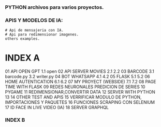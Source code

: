 ### PYTHON archivos para varios proyectos. 

### APIS Y MODELOS DE IA:
 
    # Api de mensajeria con IA.
    # Api para redimensionar imagenes.
    others examples.



# INDEX A
01 API OPEN GPT
     1.1 open
02 API SERVER MOVIES
     2.1 
     2.2
03 BARCODE
     3.1 barcode.py
     3.2 writer.py
04 BOT WHATSAPP
     4.1
     4.2
05 FLASK
     5.1
     5.2
06 HOME AUTENTICATION
     6.1
     6.2
07 MY PROYECT (WEBSIDE)
     7.1
     7.2
08 PAGE TIME WITH FLASK
09 REDES NEURONALES PREDICION DE SERIES
10 PYGAME
11 REDIMENSIONAR,CONVERTIR DATA
12 SERVER WITH PYTHON
13
14 OTHER TEST AND APIS
15 VERRIFICAR MODULO DE PYTHON, IMPORTACIONES Y PAQUETES
16 FUNCIONES SCRAPING CON SELENIUM
17 ID FACE IN LIVE VIDEO (IA)
18 SERVER GRAPHQL
### INDEX B
